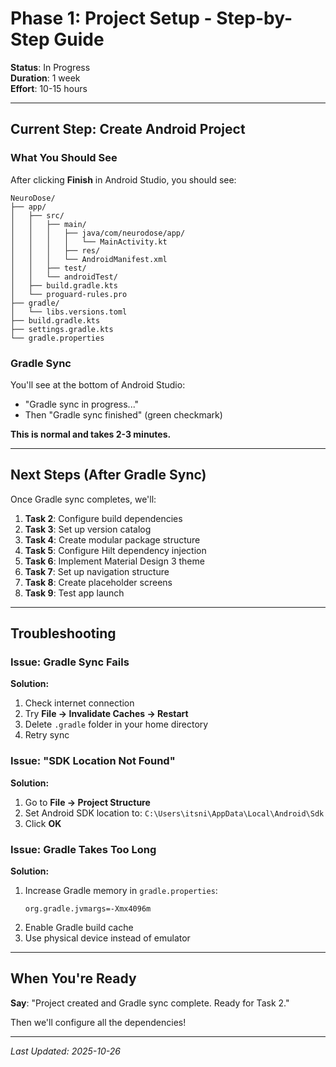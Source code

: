 # Phase 1: Project Setup - Step-by-Step Guide

**Status**: In Progress  
**Duration**: 1 week  
**Effort**: 10-15 hours  

---

## Current Step: Create Android Project

### What You Should See

After clicking **Finish** in Android Studio, you should see:

```
NeuroDose/
├── app/
│   ├── src/
│   │   ├── main/
│   │   │   ├── java/com/neurodose/app/
│   │   │   │   └── MainActivity.kt
│   │   │   ├── res/
│   │   │   └── AndroidManifest.xml
│   │   ├── test/
│   │   └── androidTest/
│   ├── build.gradle.kts
│   └── proguard-rules.pro
├── gradle/
│   └── libs.versions.toml
├── build.gradle.kts
├── settings.gradle.kts
└── gradle.properties
```

### Gradle Sync

You'll see at the bottom of Android Studio:
- "Gradle sync in progress..."
- Then "Gradle sync finished" (green checkmark)

**This is normal and takes 2-3 minutes.**

---

## Next Steps (After Gradle Sync)

Once Gradle sync completes, we'll:

1. **Task 2**: Configure build dependencies
2. **Task 3**: Set up version catalog
3. **Task 4**: Create modular package structure
4. **Task 5**: Configure Hilt dependency injection
5. **Task 6**: Implement Material Design 3 theme
6. **Task 7**: Set up navigation structure
7. **Task 8**: Create placeholder screens
8. **Task 9**: Test app launch

---

## Troubleshooting

### Issue: Gradle Sync Fails

**Solution:**
1. Check internet connection
2. Try **File → Invalidate Caches → Restart**
3. Delete `.gradle` folder in your home directory
4. Retry sync

### Issue: "SDK Location Not Found"

**Solution:**
1. Go to **File → Project Structure**
2. Set Android SDK location to: `C:\Users\itsni\AppData\Local\Android\Sdk`
3. Click **OK**

### Issue: Gradle Takes Too Long

**Solution:**
1. Increase Gradle memory in `gradle.properties`:
   ```
   org.gradle.jvmargs=-Xmx4096m
   ```
2. Enable Gradle build cache
3. Use physical device instead of emulator

---

## When You're Ready

**Say**: "Project created and Gradle sync complete. Ready for Task 2."

Then we'll configure all the dependencies!

---

*Last Updated: 2025-10-26*


